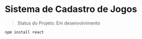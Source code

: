 # Sistema de Cadastro de Jogos

> Status do Projeto: Em desenvolvimento

```
npm install react
```
 
